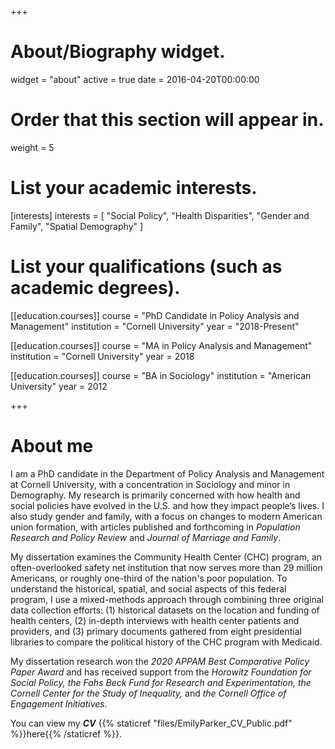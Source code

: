 +++
# About/Biography widget.
widget = "about"
active = true
date = 2016-04-20T00:00:00

# Order that this section will appear in.
weight = 5

# List your academic interests.
[interests]
  interests = [
    "Social Policy",
    "Health Disparities",
    "Gender and Family",
    "Spatial Demography"
  ]

# List your qualifications (such as academic degrees).

[[education.courses]]
  course = "PhD Candidate in Policy Analysis and Management"
  institution = "Cornell University"
  year = "2018-Present"

[[education.courses]]
  course = "MA in Policy Analysis and Management"
  institution = "Cornell University"
  year = 2018

[[education.courses]]
  course = "BA in Sociology"
  institution = "American University"
  year = 2012

+++
# About me

I am a PhD candidate in the Department of Policy Analysis and Management at Cornell University, with a concentration in Sociology and minor in Demography. My research is primarily concerned with how health and social policies have evolved in the U.S. and how they impact people’s lives. I also study gender and family, with a focus on changes to modern American union formation, with articles published and forthcoming in *Population Research and Policy Review* and *Journal of Marriage and Family*.

My dissertation examines the Community Health Center (CHC) program, an often-overlooked safety net institution that now serves more than 29 million Americans, or roughly one-third of the nation's poor population. To understand the historical, spatial, and social aspects of this federal program, I use a mixed-methods approach through combining three original data collection efforts: (1) historical datasets on the location and funding of health centers, (2) in-depth interviews with health center patients and providers, and (3) primary documents gathered from eight presidential libraries to compare the political history of the CHC program with Medicaid.

My dissertation research won the *2020 APPAM Best Comparative Policy Paper Award* and has received support from the *Horowitz Foundation for Social Policy, the Fahs Beck Fund for Research and Experimentation, the Cornell Center for the Study of Inequality,* and *the Cornell Office of Engagement Initiatives.*

You can view my ***CV*** {{% staticref "files/EmilyParker_CV_Public.pdf" %}}here{{% /staticref %}}.
